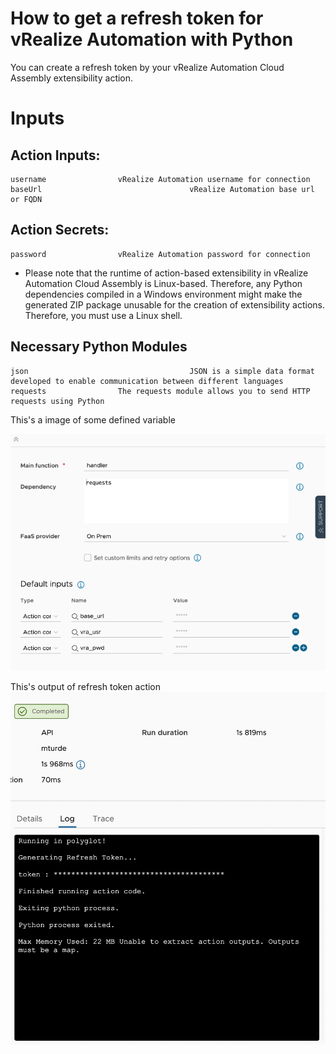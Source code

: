 # How to get a refresh token for vRealize Automation with Python

You can create a refresh token by your vRealize Automation Cloud Assembly extensibility action.

# Inputs
## Action Inputs:
    username				vRealize Automation username for connection
    baseUrl                                 vRealize Automation base url or FQDN
## Action Secrets:
    password				vRealize Automation password for connection   

* Please note that the runtime of action-based extensibility in vRealize Automation Cloud Assembly is Linux-based.
Therefore, any Python dependencies compiled in a Windows environment might make the generated ZIP package unusable for the creation of extensibility actions. Therefore, you must use a Linux shell.

## Necessary Python Modules
    json                                    JSON is a simple data format developed to enable communication between different languages
    requests				The requests module allows you to send HTTP requests using Python

 This's a image of some defined variable
 
![inputAction](https://github.com/mturde-ankasoftco/vra-abx/blob/main/Refresh%20Token/media/inputAction1.png)

This's output of refresh token action
![inputAction](https://github.com/mturde-ankasoftco/vra-abx/blob/main/Refresh%20Token/media/detailsAction1.png)
